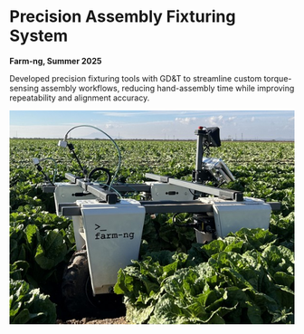 # Precision Assembly Fixturing System

**Farm-ng, Summer 2025**

Developed precision fixturing tools with GD&T to streamline custom torque-sensing assembly workflows, reducing hand-assembly time while improving repeatability and alignment accuracy.
													
![Suspension photo](../images/farm-ng_work_pic_front.jpg)
